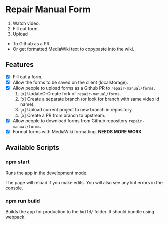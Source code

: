 # Repair Manual Form

1. Watch video.
2. Fill out form.
3. Upload
  - To Github as a PR.
  - Or get formatted MediaWiki text to copypaste into the wiki.

## Features

* [x] Fill out a form.
* [x] Allow the forms to be saved on the client (localstorage).
* [x] Allow people to upload forms as a Github PR to `repair-manual/forms`.
  1. [x] UpdateOrCreate fork of `repair-manual/forms`.
  2. [x] Create a separate branch (or look for branch with same video id name).
  3. [x] Upload current project to new branch in repository.
  4. [x] Create a PR from branch to upstream.
* [x] Allow people to download forms from Github repository `repair-manual/forms`.
* [x] Format forms with MediaWiki formatting. **NEEDS MORE WORK**

## Available Scripts

### npm start

Runs the app in the development mode.

The page will reload if you make edits.
You will also see any lint errors in the console.

### npm run build

Builds the app for production to the `build/` folder.
It should bundle using webpack.
